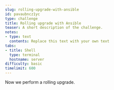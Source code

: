 ```yaml
---
slug: rolling-upgrade-with-ansible
id: pavaubncz1yc
type: challenge
title: Rolling upgrade with Ansible
teaser: A short description of the challenge.
notes:
- type: text
  contents: Replace this text with your own text
tabs:
- title: Shell
  type: terminal
  hostname: server
difficulty: basic
timelimit: 600
---
```

Now we perform a rolling upgrade.
